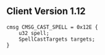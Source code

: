 ## Client Version 1.12

```rust,ignore
cmsg CMSG_CAST_SPELL = 0x12E {
    u32 spell;    
    SpellCastTargets targets;    
}

```

